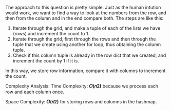 The approach to this question is pretty simple.
Just as the human intution would work, we want to find a way to look at the numbers from the row, and then from the column and in the end compare both.
The steps are like this:
1. Iterate through the grid, and make a tuple of each of the lists we have (rows) and increment the count to 1.
2. Iterate through the grid, first through the rows and then through the tuple that we create using another for loop, thus obtaining the column tuple.
3. Check if this column tuple is already in the row dict that we created, and increment the count by 1 if it is.

In this way, we store row information, compare it with columns to increment the count.

Complexity Analysis:
  Time Complexity: 
  **𝑂(𝑛2)**
  because we process each row and each column once.
  
  Space Complexity: 
  **𝑂(𝑛2)**
  for storing rows and columns in the hashmap.

